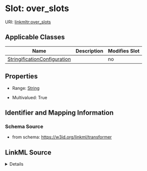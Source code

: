 

# Slot: over_slots

URI: [linkmltr:over_slots](https://w3id.org/linkml/transformer/over_slots)



<!-- no inheritance hierarchy -->





## Applicable Classes

| Name | Description | Modifies Slot |
| --- | --- | --- |
| [StringificationConfiguration](StringificationConfiguration.md) |  |  no  |







## Properties

* Range: [String](String.md)

* Multivalued: True





## Identifier and Mapping Information







### Schema Source


* from schema: https://w3id.org/linkml/transformer




## LinkML Source

<details>
```yaml
name: over_slots
from_schema: https://w3id.org/linkml/transformer
rank: 1000
multivalued: true
alias: over_slots
owner: StringificationConfiguration
domain_of:
- StringificationConfiguration
range: string

```
</details>